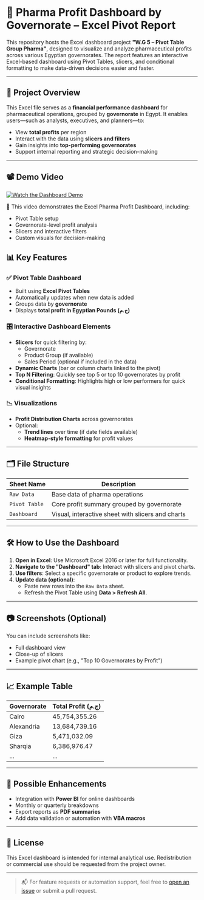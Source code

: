 # 💊 Pharma Profit Dashboard by Governorate – Excel Pivot Report

This repository hosts the Excel dashboard project **"W.G 5 – Pivot Table Group Pharma"**, designed to visualize and analyze pharmaceutical profits across various Egyptian governorates. The report features an interactive Excel-based dashboard using Pivot Tables, slicers, and conditional formatting to make data-driven decisions easier and faster.

---

## 📌 Project Overview

This Excel file serves as a **financial performance dashboard** for pharmaceutical operations, grouped by **governorate** in Egypt. It enables users—such as analysts, executives, and planners—to:

- View **total profits** per region
- Interact with the data using **slicers and filters**
- Gain insights into **top-performing governorates**
- Support internal reporting and strategic decision-making

---

## 📽️ Demo Video

[![Watch the Dashboard Demo](https://img.youtube.com/vi/qHVpUZMJKLs/0.jpg)](https://youtu.be/qHVpUZMJKLs)

🎥 This video demonstrates the Excel Pharma Profit Dashboard, including:
- Pivot Table setup
- Governorate-level profit analysis
- Slicers and interactive filters
- Custom visuals for decision-making

## 📊 Key Features

### ✅ Pivot Table Dashboard

- Built using **Excel Pivot Tables**
- Automatically updates when new data is added
- Groups data by **governorate**
- Displays **total profit in Egyptian Pounds (ج.م)**

### 🎛️ Interactive Dashboard Elements

- **Slicers** for quick filtering by:
  - Governorate
  - Product Group (if available)
  - Sales Period (optional if included in the data)
- **Dynamic Charts** (bar or column charts linked to the pivot)
- **Top N Filtering**: Quickly see top 5 or top 10 governorates by profit
- **Conditional Formatting**: Highlights high or low performers for quick visual insights

### 📉 Visualizations

- **Profit Distribution Charts** across governorates
- Optional:
  - **Trend lines** over time (if date fields available)
  - **Heatmap-style formatting** for profit values

---

## 🗂️ File Structure

| Sheet Name       | Description                                           |
|------------------|-------------------------------------------------------|
| `Raw Data`       | Base data of pharma operations                        |
| `Pivot Table`    | Core profit summary grouped by governorate            |
| `Dashboard`      | Visual, interactive sheet with slicers and charts     |

---

## 🛠️ How to Use the Dashboard

1. **Open in Excel**: Use Microsoft Excel 2016 or later for full functionality.
2. **Navigate to the "Dashboard" tab**: Interact with slicers and pivot charts.
3. **Use filters**: Select a specific governorate or product to explore trends.
4. **Update data (optional)**:
   - Paste new rows into the `Raw Data` sheet.
   - Refresh the Pivot Table using **Data > Refresh All**.

---

## 📷 Screenshots (Optional)

You can include screenshots like:
- Full dashboard view
- Close-up of slicers
- Example pivot chart (e.g., "Top 10 Governorates by Profit")

---

## 📈 Example Table

| Governorate | Total Profit (ج.م) |
|-------------|---------------------|
| Cairo       | 45,754,355.26       |
| Alexandria  | 13,684,739.16       |
| Giza        | 5,471,032.09        |
| Sharqia     | 6,386,976.47        |
| ...         | ...                 |

---

## 🔧 Possible Enhancements

- Integration with **Power BI** for online dashboards
- Monthly or quarterly breakdowns
- Export reports as **PDF summaries**
- Add data validation or automation with **VBA macros**

---

## 📄 License

This Excel dashboard is intended for internal analytical use. Redistribution or commercial use should be requested from the project owner.

---

> 📬 For feature requests or automation support, feel free to [open an issue](#) or submit a pull request.
